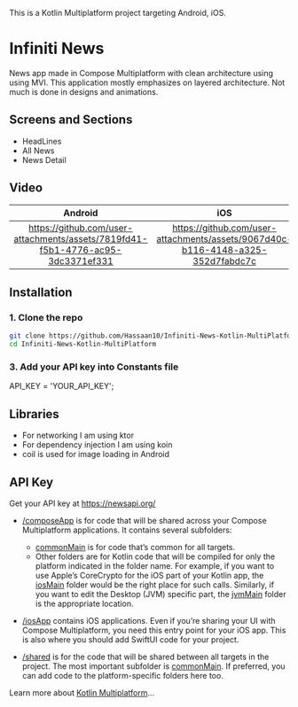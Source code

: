 This is a Kotlin Multiplatform project targeting Android, iOS.



# Infiniti News
News app made in Compose Multiplatform with clean architecture using using MVI. This application mostly emphasizes on layered architecture. Not much is done in designs and animations.

## Screens and Sections
- HeadLines
- All News
- News Detail

## Video
|                                Android                                          |                                       iOS                                       | 
|:-------------------------------------------------------------------------------:|:-------------------------------------------------------------------------------:|
| https://github.com/user-attachments/assets/7819fd41-f5b1-4776-ac95-3dc3371ef331 | https://github.com/user-attachments/assets/9067d40c-b116-4148-a325-352d7fabdc7c |


## Installation
### 1. Clone the repo
```bash
git clone https://github.com/Hassaan10/Infiniti-News-Kotlin-MultiPlatform.git
cd Infiniti-News-Kotlin-MultiPlatform
```

### 3. Add your API key into Constants file
API_KEY = 'YOUR_API_KEY';



## Libraries
- For networking I am using ktor
- For dependency injection I am using koin
- coil is used for image loading in Android

## API Key
Get your API key at https://newsapi.org/







* [/composeApp](./composeApp/src) is for code that will be shared across your Compose Multiplatform applications.
  It contains several subfolders:
  - [commonMain](./composeApp/src/commonMain/kotlin) is for code that’s common for all targets.
  - Other folders are for Kotlin code that will be compiled for only the platform indicated in the folder name.
    For example, if you want to use Apple’s CoreCrypto for the iOS part of your Kotlin app,
    the [iosMain](./composeApp/src/iosMain/kotlin) folder would be the right place for such calls.
    Similarly, if you want to edit the Desktop (JVM) specific part, the [jvmMain](./composeApp/src/jvmMain/kotlin)
    folder is the appropriate location.

* [/iosApp](./iosApp/iosApp) contains iOS applications. Even if you’re sharing your UI with Compose Multiplatform,
  you need this entry point for your iOS app. This is also where you should add SwiftUI code for your project.

* [/shared](./shared/src) is for the code that will be shared between all targets in the project.
  The most important subfolder is [commonMain](./shared/src/commonMain/kotlin). If preferred, you can add code to the platform-specific folders here too.


Learn more about [Kotlin Multiplatform](https://www.jetbrains.com/help/kotlin-multiplatform-dev/get-started.html)…
